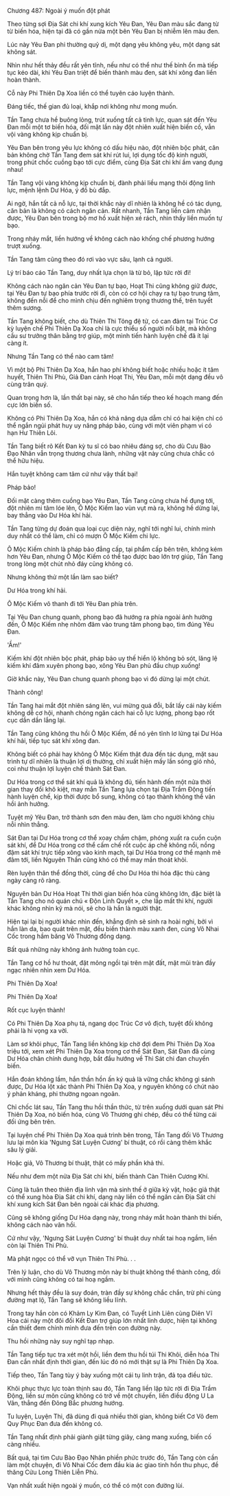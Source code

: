 




Chương 487: Ngoài ý muốn đột phát


Theo từng sợi Địa Sát chi khí xung kích Yêu Đan, Yêu Đan màu sắc đang từ từ biến hóa, hiện tại đã có gần nửa một bên Yêu Đan bị nhiễm lên màu đen.

Lúc này Yêu Đan phi thường quỷ dị, một dạng yêu không yêu, một dạng sát không sát.

Nhìn như hết thảy đều rất yên tĩnh, nếu như có thể như thế bình ổn mà tiếp tục kéo dài, khi Yêu Đan triệt để biến thành màu đen, sát khí xông đan liền hoàn thành.

Cỗ này Phi Thiên Dạ Xoa liền có thể tuyên cáo luyện thành.

Đáng tiếc, thế gian đủ loại, khắp nơi không như mong muốn.

Tần Tang chưa hề buông lỏng, trút xuống tất cả tinh lực, quan sát đến Yêu Đan mỗi một tơ biến hóa, đối mặt lần này đột nhiên xuất hiện biến cố, vẫn vội vàng không kịp chuẩn bị.

Yêu Đan bên trong yêu lực không có dấu hiệu nào, đột nhiên bộc phát, căn bản không chờ Tần Tang đem sát khí rút lui, lợi dụng tốc độ kinh người, trong phút chốc cuồng bạo tới cực điểm, cùng Địa Sát chi khí ầm vang đụng nhau!

Tần Tang vội vàng không kịp chuẩn bị, đành phải liều mạng thôi động linh lực, mệnh lệnh Dư Hóa, ý đồ bù đắp.

Ai ngờ, hắn tất cả nỗ lực, tại thời khắc này dĩ nhiên là không hề có tác dụng, căn bản là không có cách ngăn cản. Rất nhanh, Tần Tang liền cảm nhận được, Yêu Đan bên trong bộ mơ hồ xuất hiện xé rách, nhìn thấy liền muốn tự bạo.

Trong nháy mắt, liền hướng về không cách nào khống chế phương hướng trượt xuống.

Tần Tang tâm cũng theo đó rơi vào vực sâu, lạnh cả người.

Lý trí báo cáo Tần Tang, duy nhất lựa chọn là từ bỏ, lập tức rời đi!

Không cách nào ngăn cản Yêu Đan tự bạo, Hoạt Thi cũng không giữ được, tại Yêu Đan tự bạo phía trước rời đi, còn có cơ hội chạy ra tự bạo trung tâm, không đến nỗi để cho mình chịu đến nghiêm trọng thương thế, trên tuyết thêm sương.

Tần Tang không biết, cho dù Thiên Thi Tông đệ tử, có can đảm tại Trúc Cơ kỳ luyện chế Phi Thiên Dạ Xoa chỉ là cực thiểu số người nổi bật, mà không cầu sư trưởng thân bằng trợ giúp, một mình tiến hành luyện chế đã ít lại càng ít.

Nhưng Tần Tang có thể nào cam tâm!

Vì một bộ Phi Thiên Dạ Xoa, hắn hao phí không biết hoặc nhiều hoặc ít tâm huyết, Thiên Thi Phù, Giả Đan cảnh Hoạt Thi, Yêu Đan, mỗi một dạng đều vô cùng trân quý.

Quan trọng hơn là, lần thất bại này, sẽ cho hắn tiếp theo kế hoạch mang đến cực lớn biến số.

Không có Phi Thiên Dạ Xoa, hắn có khả năng dựa dẫm chỉ có hai kiện chỉ có thể ngắn ngủi phát huy uy năng pháp bảo, cùng với một viên phạm vi có hạn Hư Thiên Lôi.

Tần Tang biết rõ Kết Đan kỳ tu sĩ có bao nhiêu đáng sợ, cho dù Cưu Bào Đạo Nhân vẫn trọng thương chưa lành, những vật này cũng chưa chắc có thể hữu hiệu.

Hắn tuyệt không cam tâm cứ như vậy thất bại!

Pháp bảo!

Đối mặt càng thêm cuồng bạo Yêu Đan, Tần Tang cũng chưa hề đụng tới, đột nhiên mi tâm lóe lên, Ô Mộc Kiếm lao vùn vụt mà ra, không hề dừng lại, bay thẳng vào Dư Hóa khí hải.

Tần Tang từng dự đoán qua loại cục diện này, nghĩ tới nghĩ lui, chính mình duy nhất có thể làm, chỉ có mượn Ô Mộc Kiếm chi lực.

Ô Mộc Kiếm chính là pháp bảo đẳng cấp, tại phẩm cấp bên trên, không kém hơn Yêu Đan, nhưng Ô Mộc Kiếm có thể tạo được bao lớn trợ giúp, Tần Tang trong lòng một chút nhỏ đáy cũng không có.

Nhưng không thử một lần làm sao biết?

Dư Hóa trong khí hải.

Ô Mộc Kiếm vô thanh đi tới Yêu Đan phía trên.

Tại Yêu Đan chung quanh, phong bạo đã hướng ra phía ngoài ảnh hưởng đến, Ô Mộc Kiếm nhẹ nhõm đâm vào trung tâm phong bạo, tìm đúng Yêu Đan.

'Ầm!'

Kiếm khí đột nhiên bộc phát, pháp bảo uy thế hiển lộ không bỏ sót, lăng lệ kiếm khí đâm xuyên phong bạo, xông Yêu Đan phủ đầu chụp xuống!

Giờ khắc này, Yêu Đan chung quanh phong bạo vì đó dừng lại một chút.

Thành công!

Tần Tang hai mắt đột nhiên sáng lên, vui mừng quá đỗi, bắt lấy cái này kiếm không dễ cơ hội, nhanh chóng ngăn cách hai cỗ lực lượng, phong bạo rốt cục dần dần lắng lại.

Tần Tang cũng không thu hồi Ô Mộc Kiếm, để nó yên tĩnh lơ lửng tại Dư Hóa khí hải, tiếp tục sát khí xông đan.

Không biết có phải hay không Ô Mộc Kiếm thật đưa đến tác dụng, mặt sau trình tự dĩ nhiên là thuận lợi dị thường, chỉ xuất hiện mấy lần sóng gió nhỏ, coi như thuận lợi luyện chế thành Sát Đan.

Dư Hóa trong cơ thể sát khí quả là không đủ, tiến hành đến một nửa thời gian thay đổi khô kiệt, may mắn Tần Tang lựa chọn tại Địa Trầm Động tiến hành luyện chế, kịp thời được bổ sung, không có tạo thành không thể vãn hồi ảnh hưởng.

Tuyệt mỹ Yêu Đan, trở thành sơn đen màu đen, làm cho người không chịu nỗi nhìn thẳng.

Sát Đan tại Dư Hóa trong cơ thể xoay chầm chậm, phóng xuất ra cuồn cuộn sát khí, để Dư Hóa trong cơ thể cấm chế rốt cuộc áp chế không nổi, nồng đậm sát khí trực tiếp xông vào kinh mạch, tại Dư Hóa trong cơ thể mạnh mẽ đâm tới, liền Nguyên Thần cũng khó có thể may mắn thoát khỏi.

Rèn luyện thân thể đồng thời, cũng để cho Dư Hóa thi hóa đặc thù càng ngày càng rõ ràng.

Nguyên bản Dư Hóa Hoạt Thi thời gian biến hóa cũng không lớn, đặc biệt là Tần Tang cho nó quán chú « Độn Linh Quyết », che lấp mất thi khí, người khác không nhìn kỹ mà nói, sẽ cho là hắn là người thật.

Hiện tại lại bị người khác nhìn đến, khẳng định sẽ sinh ra hoài nghi, bởi vì hắn làn da, bao quát trên mặt, đều biến thành màu xanh đen, cùng Vô Nhai Cốc trong hầm băng Vô Thương đồng dạng.

Bất quá những này không ảnh hưởng toàn cục.

Tần Tang cơ hồ hư thoát, đặt mông ngồi tại trên mặt đất, mặt mũi tràn đầy ngạc nhiên nhìn xem Dư Hóa.

Phi Thiên Dạ Xoa!

Phi Thiên Dạ Xoa!

Rốt cục luyện thành!

Có Phi Thiên Dạ Xoa phụ tá, ngang dọc Trúc Cơ vô địch, tuyệt đối không phải là hi vọng xa vời.

Làm sơ khôi phục, Tần Tang liền không kịp chờ đợi đem Phi Thiên Dạ Xoa triệu tới, xem xét Phi Thiên Dạ Xoa trong cơ thể Sát Đan, Sát Đan đã cùng Dư Hóa chân chính dung hợp, bắt đầu hướng về Thi Sát chi đan chuyển biến.

Hắn đoán không lầm, hắn thần hồn ấn ký quả là vững chắc không gì sánh được, Dư Hóa lột xác thành Phi Thiên Dạ Xoa, y nguyên không có chút nào ý phản kháng, phi thường ngoan ngoãn.

Chỉ chốc lát sau, Tần Tang thu hồi thần thức, từ trên xuống dưới quan sát Phi Thiên Dạ Xoa, nó biến hóa, cùng Vô Thương ghi chép, đều có thể từng cái đối ứng bên trên.

Tại luyện chế Phi Thiên Dạ Xoa quá trình bên trong, Tần Tang đối Vô Thương lưu lại môn kia 'Ngưng Sát Luyện Cương' bí thuật, có rồi càng thêm khắc sâu lý giải.

Hoặc giả, Vô Thương bí thuật, thật có mấy phần khả thi.

Nếu như đem một nửa Địa Sát chi khí, biến thành Càn Thiên Cương Khí.

Cùng là tuân theo thiên địa linh vận mà sinh thế ở giữa kỳ vật, hoặc giả thật có thể xung hòa Địa Sát chi khí, dạng này liền có thể ngăn cản Địa Sát chi khí xung kích Sát Đan bên ngoài cái khác địa phương.

Cũng sẽ không giống Dư Hóa dạng này, trong nháy mắt hoàn thành thi biến, không cách nào vãn hồi.

Cứ như vậy, 'Ngưng Sát Luyện Cương' bí thuật duy nhất tai hoạ ngầm, liền còn lại Thiên Thi Phù.

Mà phật ngọc có thể vỡ vụn Thiên Thi Phù. . .

Trên lý luận, cho dù Vô Thương môn này bí thuật không thể thành công, đối với mình cũng không có tai hoạ ngầm.

Nhưng hết thảy đều là suy đoán, tràn đầy sự không chắc chắn, trừ phi cùng đường mạt lộ, Tần Tang sẽ không liều lĩnh.

Trong tay hắn còn có Khảm Ly Kim Đan, có Tuyết Linh Liên cùng Diên Vĩ Hoa cái này một đôi đối Kết Đan trợ giúp lớn nhất linh dược, hiện tại không cần thiết đem chính mình đưa đến trên con đường này.

Thu hồi những này suy nghĩ tạp nhạp.

Tần Tang tiếp tục tra xét một hồi, liền đem thu hồi túi Thi Khôi, diễn hóa Thi Đan cần nhất định thời gian, đến lúc đó nó mới thật sự là Phi Thiên Dạ Xoa.

Tiếp theo, Tần Tang tùy ý bày xuống một cái tụ linh trận, đả tọa điều tức.

Khôi phục thực lực toàn thịnh sau đó, Tần Tang liền lập tức rời đi Địa Trầm Động, liền sư môn cũng không có trở về một chuyến, liền điều động U La Vân, thẳng đến Đông Bắc phương hướng.

Tu luyện, Luyện Thi, đã dùng đi quá nhiều thời gian, không biết Cơ Võ đem Quy Phục Đan đưa đến không có.

Tần Tang nhất định phải giành giật từng giây, càng mang xuống, biến cố càng nhiều.

Bất quá, tại tìm Cưu Bào Đạo Nhân phiền phức trước đó, Tần Tang còn cần làm một chuyện, đi Vô Nhai Cốc đem đầu kia ác giao tinh hồn thu phục, đề thăng Cửu Long Thiên Liễn Phù.

Vạn nhất xuất hiện ngoài ý muốn, có thể có một con đường lùi.




